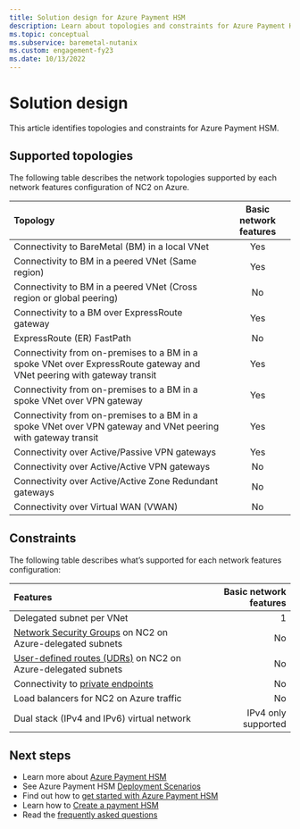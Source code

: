 ```yaml
---
title: Solution design for Azure Payment HSM
description: Learn about topologies and constraints for Azure Payment HSM
ms.topic: conceptual
ms.subservice: baremetal-nutanix
ms.custom: engagement-fy23
ms.date: 10/13/2022
---
```


# Solution design

This article identifies topologies and constraints for Azure Payment HSM.

## Supported topologies

The following table describes the network topologies supported by each network features configuration of NC2 on Azure.

|Topology |Basic network features |
| :------------------- |:---------------:|
|Connectivity to BareMetal (BM) in a local VNet | Yes |
|Connectivity to BM in a peered VNet (Same region) | Yes |
|Connectivity to BM in a peered VNet (Cross region or global peering) | No |
|Connectivity to a BM over ExpressRoute gateway | Yes|
|ExpressRoute (ER) FastPath | No |
|Connectivity from on-premises to a BM in a spoke VNet over ExpressRoute gateway and VNet peering with gateway transit | Yes |
|Connectivity from on-premises to a BM in a spoke VNet over VPN gateway | Yes |
|Connectivity from on-premises to a BM in a spoke VNet over VPN gateway and VNet peering with gateway transit | Yes |
|Connectivity over Active/Passive VPN gateways | Yes |
|Connectivity over Active/Active VPN gateways | No |
|Connectivity over Active/Active Zone Redundant gateways | No |
|Connectivity over Virtual WAN (VWAN) | No |

## Constraints

The following table describes what’s supported for each network features configuration:

|Features |Basic network features |
| :------------------- | -------------------: |
|Delegated subnet per VNet | 1 |
|[Network Security Groups](../virtual-network/network-security-groups-overview.md) on NC2 on Azure-delegated subnets | No |
|[User-defined routes (UDRs)](../virtual-network/virtual-networks-udr-overview.md#user-defined) on NC2 on Azure-delegated subnets | No |
|Connectivity to [private endpoints](../private-link/private-endpoint-overview.md) | No |
|Load balancers for NC2 on Azure traffic | No |
|Dual stack (IPv4 and IPv6) virtual network | IPv4 only supported |

## Next steps

- Learn more about [Azure Payment HSM](overview.md)
- See Azure Payment HSM [Deployment Scenarios](deployment-scenarios.md)
- Find out how to [get started with Azure Payment HSM](getting-started.md)
- Learn how to [Create a payment HSM](create-payment-hsm.md)
- Read the [frequently asked questions](faq.yml)
